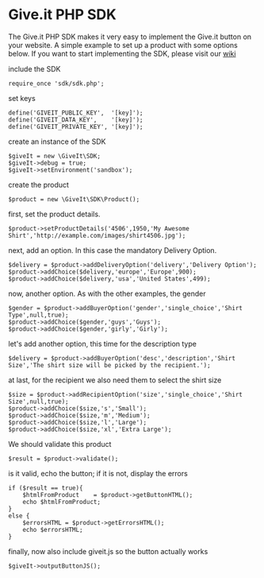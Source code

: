 Give.it PHP SDK
=======

The Give.it PHP SDK makes it very easy to implement the Give.it button on your website. A simple example to set up a product with some options below. If you want to start implementing the SDK, please visit our [wiki](https://github.com/giveit/sdk-php/wiki)

include the SDK

    require_once 'sdk/sdk.php';

set keys

    define('GIVEIT_PUBLIC_KEY',  '[key]');
    define('GIVEIT_DATA_KEY',    '[key]');
    define('GIVEIT_PRIVATE_KEY', '[key]');


create an instance of the SDK

    $giveIt = new \GiveIt\SDK;
    $giveIt->debug = true;
    $giveIt->setEnvironment('sandbox');

create the product

    $product = new \GiveIt\SDK\Product();
    
first, set the product details.

    $product->setProductDetails('4506',1950,'My Awesome Shirt','http://example.com/images/shirt4506.jpg');
    
next, add an option. In this case the mandatory Delivery Option.

    $delivery = $product->addDeliveryOption('delivery','Delivery Option');
    $product->addChoice($delivery,'europe','Europe',900);
    $product->addChoice($delivery,'usa','United States',499);
    
now, another option. As with the other examples, the gender

    $gender = $product->addBuyerOption('gender','single_choice','Shirt Type',null,true);
    $product->addChoice($gender,'guys','Guys');
    $product->addChoice($gender,'girly','Girly');
    
let's add another option, this time for the description type

    $delivery = $product->addBuyerOption('desc','description','Shirt Size','The shirt size will be picked by the recipient.');
    
at last, for the recipient we also need them to select the shirt size

    $size = $product->addRecipientOption('size','single_choice','Shirt Size',null,true);
    $product->addChoice($size,'s','Small');
    $product->addChoice($size,'m','Medium');
    $product->addChoice($size,'l','Large');
    $product->addChoice($size,'xl','Extra Large');

We should validate this product

    $result = $product->validate();
    
is it valid, echo the button; if it is not, display the errors

    if ($result == true){
        $htmlFromProduct    = $product->getButtonHTML();
        echo $htmlFromProduct;
    }
    else {
        $errorsHTML = $product->getErrorsHTML();
        echo $errorsHTML;
    }
    
finally, now also include giveit.js so the button actually works

    $giveIt->outputButtonJS();


